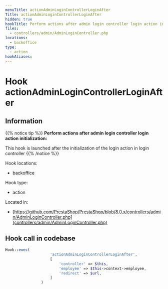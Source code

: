 ```yaml
---
menuTitle: actionAdminLoginControllerLoginAfter
Title: actionAdminLoginControllerLoginAfter
hidden: true
hookTitle: Perform actions after admin login controller login action initialization
files:
  - controllers/admin/AdminLoginController.php
locations:
  - backoffice
type:
  - action
hookAliases:
---
```


# Hook actionAdminLoginControllerLoginAfter

## Information

{{% notice tip %}}
**Perform actions after admin login controller login action initialization:** 

This hook is launched after the initialization of the login action in login controller
{{% /notice %}}

Hook locations: 
  - backoffice

Hook type: 
  - action

Located in: 
  - [https://github.com/PrestaShop/PrestaShop/blob/8.0.x/controllers/admin/AdminLoginController.php](controllers/admin/AdminLoginController.php)

## Hook call in codebase

```php
Hook::exec(
                    'actionAdminLoginControllerLoginAfter',
                    [
                        'controller' => $this,
                        'employee' => $this->context->employee,
                        'redirect' => $url,
                    ]
                )
```